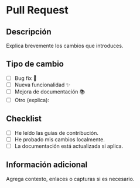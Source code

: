 # Pull Request

## Descripción
Explica brevemente los cambios que introduces.

## Tipo de cambio
- [ ] Bug fix 🐞
- [ ] Nueva funcionalidad ✨
- [ ] Mejora de documentación 📚
- [ ] Otro (explica):

## Checklist
- [ ] He leído las guías de contribución.
- [ ] He probado mis cambios localmente.
- [ ] La documentación está actualizada si aplica.

## Información adicional
Agrega contexto, enlaces o capturas si es necesario.

